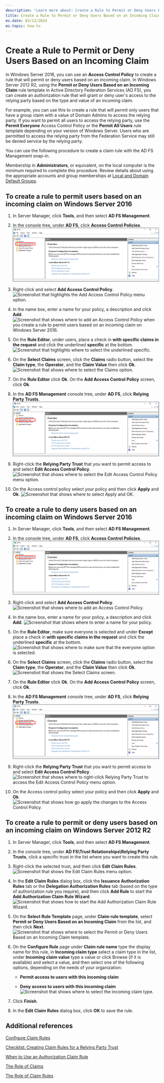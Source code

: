 ```yaml
---
description: "Learn more about: Create a Rule to Permit or Deny Users Based on an Incoming Claim"
title: Create a Rule to Permit or Deny Users Based on an Incoming Claim
ms.date: 02/13/2024
ms.topic: how-to
---
```


# Create a Rule to Permit or Deny Users Based on an Incoming Claim


In Windows Server 2016, you can use an **Access Control Policy** to create a rule that will permit or deny users based on an incoming claim.  In Windows Server 2012 R2, using the **Permit or Deny Users Based on an Incoming Claim** rule template in Active Directory Federation Services \(AD FS\), you can create an authorization rule that will grant or deny user's access to the relying party based on the type and value of an incoming claim.

For example, you can use this to create a rule that will permit only users that have a group claim with a value of Domain Admins to access the relying party. If you want to permit all users to access the relying party, use the **Permit Everyone** Access Control Policy or the **Permit All Users** rule template depending on your version of Windows Server. Users who are permitted to access the relying party from the Federation Service may still be denied service by the relying party.

You can use the following procedure to create a claim rule with the AD FS Management snap\-in.

Membership in **Administrators**, or equivalent, on the local computer is the minimum required to complete this procedure.  Review details about using the appropriate accounts and group memberships at [Local and Domain Default Groups](/previous-versions/orphan-topics/ws.10/dd728026(v=ws.10)).

## To create a rule to permit users based on an incoming claim on Windows Server 2016

1.  In Server Manager, click **Tools**, and then select **AD FS Management**.

2.  In the console tree, under **AD FS**, click **Access Control Policies**.
![Screenshot that highlights Access Control Policies in the console tree.](media/Create-a-Rule-to-Permit-or-Deny-Users-Based-on-an-Incoming-Claim/permitdeny3.PNG)

3. Right-click and select **Add Access Control Policy**.
![Screenshot that highlights the Add Access Control Policy menu option.](media/Create-a-Rule-to-Permit-or-Deny-Users-Based-on-an-Incoming-Claim/permitdeny4.PNG)

4. In the name box, enter a name for your policy, a description and click **Add**.
![Screenshot that shows where to add an Access Control Policy when you create a rule to permit users based on an incoming claim on Windows Server 2016.](media/Create-a-Rule-to-Permit-or-Deny-Users-Based-on-an-Incoming-Claim/permitdeny5.PNG)

5. On the **Rule Editor**, under users, place a check in **with specific claims in the request** and click the underlined **specific** at the bottom.
![Screenshot that highlights where to select the underlined specific.](media/Create-a-Rule-to-Permit-or-Deny-Users-Based-on-an-Incoming-Claim/permitdeny6.PNG)

6. On the **Select Claims** screen, click the **Claims** radio button, select the **Claim type**, the **Operator**, and the **Claim Value** then click **Ok**.
![Screenshot that shows where to select the Claims option.](media/Create-a-Rule-to-Permit-or-Deny-Users-Based-on-an-Incoming-Claim/permitdeny7.PNG)

7.  On the **Rule Editor** click **Ok**.  On the **Add Access Control Policy** screen, click **Ok**.

8. In the **AD FS Management** console tree, under **AD FS**, click **Relying Party Trusts**.
![Screenshot that shows where to select Relying Party Trusts.](media/Create-a-Rule-to-Pass-Through-or-Filter-an-Incoming-Claim/claimrule9.PNG)

9.  Right-click the **Relying Party Trust** that you want to permit access to and select **Edit Access Control Policy**.
![Screenshot that shows where to select the Edit Access Control Policy menu option.](media/Create-a-Rule-to-Permit-All-Users/permitall2.PNG)

10. On the Access control policy select your policy and then click **Apply** and **Ok**.
![Screenshot that shows where to select Apply and OK.](media/Create-a-Rule-to-Permit-or-Deny-Users-Based-on-an-Incoming-Claim/permitdeny8.PNG)

## To create a rule to deny users based on an incoming claim on Windows Server 2016

1.  In Server Manager, click **Tools**, and then select **AD FS Management**.

2.  In the console tree, under **AD FS**, click **Access Control Policies**.
![Screenshot that shows where to select Access Control Policies.](media/Create-a-Rule-to-Permit-or-Deny-Users-Based-on-an-Incoming-Claim/permitdeny3.PNG)

3. Right-click and select **Add Access Control Policy**.
![Screenshot that shows where to add an Access Control Policy.](media/Create-a-Rule-to-Permit-or-Deny-Users-Based-on-an-Incoming-Claim/permitdeny4.PNG)

4. In the name box, enter a name for your policy, a description and click **Add**.
![Screenshot that shows where to enter a name for your policy.](media/Create-a-Rule-to-Permit-or-Deny-Users-Based-on-an-Incoming-Claim/permitdeny9.PNG)

5. On the **Rule Editor**, make sure everyone is selected and under **Except** place a check in **with specific claims in the request** and click the underlined **specific** at the bottom.
![Screenshot that shows where to make sure that the everyone option is selected.](media/Create-a-Rule-to-Permit-or-Deny-Users-Based-on-an-Incoming-Claim/permitdeny10.PNG)

6. On the **Select Claims** screen, click the **Claims** radio button, select the **Claim type**, the **Operator**, and the **Claim Value** then click **Ok**.
![Screenshot that shows the Select Claims screen.](media/Create-a-Rule-to-Permit-or-Deny-Users-Based-on-an-Incoming-Claim/permitdeny11.PNG)

7.  On the **Rule Editor** click **Ok**.  On the **Add Access Control Policy** screen, click **Ok**.

8. In the **AD FS Management** console tree, under **AD FS**, click **Relying Party Trusts**.
![create rule](media/Create-a-Rule-to-Pass-Through-or-Filter-an-Incoming-Claim/claimrule9.PNG)

9.  Right-click the **Relying Party Trust** that you want to permit access to and select **Edit Access Control Policy**.
![Screenshot that shows where to right-click Relying Party Trust to access the Edit Access Control Policy menu option.](media/Create-a-Rule-to-Permit-All-Users/permitall2.PNG)

10. On the Access control policy select your policy and then click **Apply** and **Ok**.
![Screenshot that shows how go apply the changes to the Access Control Policy.](media/Create-a-Rule-to-Permit-or-Deny-Users-Based-on-an-Incoming-Claim/permitdeny12.PNG)


## To create a rule to permit or deny users based on an incoming claim on Windows Server 2012 R2

1.  In Server Manager, click **Tools**, and then select **AD FS Management**.

2.  In the console tree, under **AD FS\\Trust Relationships\\Relying Party Trusts**, click a specific trust in the list where you want to create this rule.

3.  Right\-click the selected trust, and then click **Edit Claim Rules**.
![Screenshot that shows the Edit Claim Rules menu option.](media/Create-a-Rule-to-Pass-Through-or-Filter-an-Incoming-Claim/claimrule6.PNG)

4.  In the **Edit Claim Rules** dialog box, click the **Issuance Authorization Rules** tab or the **Delegation Authorization Rules** tab \(based on the type of authorization rule you require\), and then click **Add Rule** to start the **Add Authorization Claim Rule Wizard**.
![Screenshot that shows how to start the Add Authorization Claim Rule Wizard.](media/Create-a-Rule-to-Permit-All-Users/permitall5.PNG)

5.  On the **Select Rule Template** page, under **Claim rule template**, select **Permit or Deny Users Based on an Incoming Claim** from the list, and then click **Next**.
![Screenshot that shows where to select the Permit or Deny Users Based on an Incoming Claim template.](media/Create-a-Rule-to-Permit-or-Deny-Users-Based-on-an-Incoming-Claim/permitdeny1.PNG)

6.  On the **Configure Rule** page under **Claim rule name** type the display name for this rule, in **Incoming claim type** select a claim type in the list, under **Incoming claim value** type a value or click Browse \(if it is available\) and select a value, and then select one of the following options, depending on the needs of your organization:

    -   **Permit access to users with this incoming claim**

    -   **Deny access to users with this incoming claim**
![Screenshot that shows where to select the incoming claim type.](media/Create-a-Rule-to-Permit-or-Deny-Users-Based-on-an-Incoming-Claim/permitdeny2.PNG)
7.  Click **Finish**.

8.  In the **Edit Claim Rules** dialog box, click **OK** to save the rule.

## Additional references
[Configure Claim Rules](Configure-Claim-Rules.md)

[Checklist: Creating Claim Rules for a Relying Party Trust](/previous-versions/windows/it-pro/windows-server-2012-R2-and-2012/ee913578(v=ws.11))

[When to Use an Authorization Claim Rule](../../ad-fs/technical-reference/When-to-Use-an-Authorization-Claim-Rule.md)

[The Role of Claims](../../ad-fs/technical-reference/The-Role-of-Claims.md)

[The Role of Claim Rules](../../ad-fs/technical-reference/The-Role-of-Claim-Rules.md)
